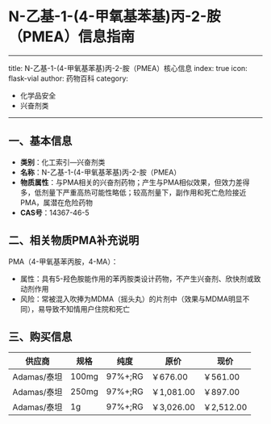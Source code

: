 # N-乙基-1-(4-甲氧基苯基)丙-2-胺（PMEA）信息指南
---
title: N-乙基-1-(4-甲氧基苯基)丙-2-胺（PMEA）核心信息
index: true
icon: flask-vial
author: 药物百科
category:
  - 化学品安全
  - 兴奋剂类
---

## 一、基本信息
- **类别**：化工索引—兴奋剂类
- **名称**：N-乙基-1-(4-甲氧基苯基)丙-2-胺（PMEA）
- **物质属性**：与PMA相关的兴奋剂药物；产生与PMA相似效果，但效力差得多，低剂量下严重高热可能性略低；较高剂量下，副作用和死亡危险接近PMA，属潜在危险药物
- **CAS号**：14367-46-5


## 二、相关物质PMA补充说明
PMA（4-甲氧基苯丙胺，4-MA）：
- 属性：具有5-羟色胺能作用的苯丙胺类设计药物，不产生兴奋剂、欣快剂或致动剂作用
- 风险：常被混入吹捧为MDMA（摇头丸）的片剂中（效果与MDMA明显不同），易导致不知情用户住院和死亡


## 三、购买信息
| 供应商       | 规格    | 纯度       | 原价      | 现价      |
|--------------|---------|------------|-----------|-----------|
| Adamas/泰坦  | 100mg   | 97%+;RG    | ￥676.00  | ￥561.00  |
| Adamas/泰坦  | 250mg   | 97%+;RG    | ￥1,081.00| ￥897.00  |
| Adamas/泰坦  | 1g      | 97%+;RG    | ￥3,026.00| ￥2,512.00|